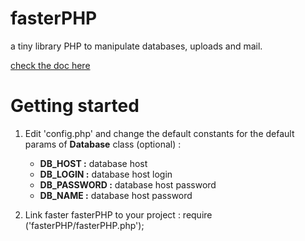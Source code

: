 fasterPHP
=========

a tiny library PHP to manipulate databases, uploads and mail.

[check the doc here](http://emaj.fr/projects/fasterPHP/doc/)

Getting started
===============
1. Edit 'config.php' and change the default constants for the default params of **Database** class (optional) :
	- **DB_HOST  :** database host
	- **DB_LOGIN  :** database host login
	- **DB_PASSWORD :** database host password
	- **DB_NAME :** database host password


2. Link faster fasterPHP to your project :
    require ('fasterPHP/fasterPHP.php');
